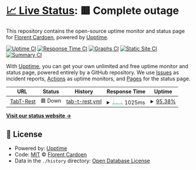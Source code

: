 # [📈 Live Status](https://Fllorent0D.github.io/beping_upptime): <!--live status--> **🟥 Complete outage**

This repository contains the open-source uptime monitor and status page for [Florent Cardoen](https://www.floca.be), powered by [Upptime](https://github.com/upptime/upptime).

[![Uptime CI](https://github.com/Fllorent0D/beping_upptime/workflows/Uptime%20CI/badge.svg)](https://github.com/Fllorent0D/beping_upptime/actions?query=workflow%3A%22Uptime+CI%22)
[![Response Time CI](https://github.com/Fllorent0D/beping_upptime/workflows/Response%20Time%20CI/badge.svg)](https://github.com/Fllorent0D/beping_upptime/actions?query=workflow%3A%22Response+Time+CI%22)
[![Graphs CI](https://github.com/Fllorent0D/beping_upptime/workflows/Graphs%20CI/badge.svg)](https://github.com/Fllorent0D/beping_upptime/actions?query=workflow%3A%22Graphs+CI%22)
[![Static Site CI](https://github.com/Fllorent0D/beping_upptime/workflows/Static%20Site%20CI/badge.svg)](https://github.com/Fllorent0D/beping_upptime/actions?query=workflow%3A%22Static+Site+CI%22)
[![Summary CI](https://github.com/Fllorent0D/beping_upptime/workflows/Summary%20CI/badge.svg)](https://github.com/Fllorent0D/beping_upptime/actions?query=workflow%3A%22Summary+CI%22)

With [Upptime](https://upptime.js.org), you can get your own unlimited and free uptime monitor and status page, powered entirely by a GitHub repository. We use [Issues](https://github.com/Fllorent0D/beping_upptime/issues) as incident reports, [Actions](https://github.com/Fllorent0D/beping_upptime/actions) as uptime monitors, and [Pages](https://Fllorent0D.github.io/beping_upptime) for the status page.

<!--start: status pages-->
<!-- This summary is generated by Upptime (https://github.com/upptime/upptime) -->
<!-- Do not edit this manually, your changes will be overwritten -->
<!-- prettier-ignore -->
| URL | Status | History | Response Time | Uptime |
| --- | ------ | ------- | ------------- | ------ |
| <img alt="" src="https://icons.duckduckgo.com/ip3/api.beping.be.ico" height="13"> [TabT-Rest](https://api.beping.be/v1/health/context) | 🟥 Down | [tab-t-rest.yml](https://github.com/Fllorent0D/beping_upptime/commits/HEAD/history/tab-t-rest.yml) | <details><summary><img alt="Response time graph" src="./graphs/tab-t-rest/response-time-week.png" height="20"> 1025ms</summary><br><a href="https://status.beping.be/history/tab-t-rest"><img alt="Response time 1370" src="https://img.shields.io/endpoint?url=https%3A%2F%2Fraw.githubusercontent.com%2FFllorent0D%2Fbeping_upptime%2FHEAD%2Fapi%2Ftab-t-rest%2Fresponse-time.json"></a><br><a href="https://status.beping.be/history/tab-t-rest"><img alt="24-hour response time 1647" src="https://img.shields.io/endpoint?url=https%3A%2F%2Fraw.githubusercontent.com%2FFllorent0D%2Fbeping_upptime%2FHEAD%2Fapi%2Ftab-t-rest%2Fresponse-time-day.json"></a><br><a href="https://status.beping.be/history/tab-t-rest"><img alt="7-day response time 1025" src="https://img.shields.io/endpoint?url=https%3A%2F%2Fraw.githubusercontent.com%2FFllorent0D%2Fbeping_upptime%2FHEAD%2Fapi%2Ftab-t-rest%2Fresponse-time-week.json"></a><br><a href="https://status.beping.be/history/tab-t-rest"><img alt="30-day response time 1009" src="https://img.shields.io/endpoint?url=https%3A%2F%2Fraw.githubusercontent.com%2FFllorent0D%2Fbeping_upptime%2FHEAD%2Fapi%2Ftab-t-rest%2Fresponse-time-month.json"></a><br><a href="https://status.beping.be/history/tab-t-rest"><img alt="1-year response time 921" src="https://img.shields.io/endpoint?url=https%3A%2F%2Fraw.githubusercontent.com%2FFllorent0D%2Fbeping_upptime%2FHEAD%2Fapi%2Ftab-t-rest%2Fresponse-time-year.json"></a></details> | <details><summary><a href="https://status.beping.be/history/tab-t-rest">95.38%</a></summary><a href="https://status.beping.be/history/tab-t-rest"><img alt="All-time uptime 99.43%" src="https://img.shields.io/endpoint?url=https%3A%2F%2Fraw.githubusercontent.com%2FFllorent0D%2Fbeping_upptime%2FHEAD%2Fapi%2Ftab-t-rest%2Fuptime.json"></a><br><a href="https://status.beping.be/history/tab-t-rest"><img alt="24-hour uptime 94.90%" src="https://img.shields.io/endpoint?url=https%3A%2F%2Fraw.githubusercontent.com%2FFllorent0D%2Fbeping_upptime%2FHEAD%2Fapi%2Ftab-t-rest%2Fuptime-day.json"></a><br><a href="https://status.beping.be/history/tab-t-rest"><img alt="7-day uptime 95.38%" src="https://img.shields.io/endpoint?url=https%3A%2F%2Fraw.githubusercontent.com%2FFllorent0D%2Fbeping_upptime%2FHEAD%2Fapi%2Ftab-t-rest%2Fuptime-week.json"></a><br><a href="https://status.beping.be/history/tab-t-rest"><img alt="30-day uptime 98.32%" src="https://img.shields.io/endpoint?url=https%3A%2F%2Fraw.githubusercontent.com%2FFllorent0D%2Fbeping_upptime%2FHEAD%2Fapi%2Ftab-t-rest%2Fuptime-month.json"></a><br><a href="https://status.beping.be/history/tab-t-rest"><img alt="1-year uptime 99.53%" src="https://img.shields.io/endpoint?url=https%3A%2F%2Fraw.githubusercontent.com%2FFllorent0D%2Fbeping_upptime%2FHEAD%2Fapi%2Ftab-t-rest%2Fuptime-year.json"></a></details>

<!--end: status pages-->

[**Visit our status website →**](https://Fllorent0D.github.io/beping_upptime)

## 📄 License

- Powered by: [Upptime](https://github.com/upptime/upptime)
- Code: [MIT](./LICENSE) © [Florent Cardoen](https://www.floca.be)
- Data in the `./history` directory: [Open Database License](https://opendatacommons.org/licenses/odbl/1-0/)
